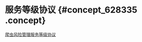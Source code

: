 # 服务等级协议 {#concept_628335 .concept}

[爬虫风险管理服务等级协议](http://terms.aliyun.com/legal-agreement/terms/suit_bu1_ali_cloud/suit_bu1_ali_cloud201812051109_21996.html)

